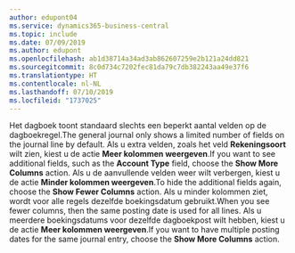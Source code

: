 ```yaml
---
author: edupont04
ms.service: dynamics365-business-central
ms.topic: include
ms.date: 07/09/2019
ms.author: edupont
ms.openlocfilehash: ab1d38714a34ad3ab862607259e2b121a24dd821
ms.sourcegitcommit: 8c0d734c7202fec81da79c7db382243aa49e37f6
ms.translationtype: HT
ms.contentlocale: nl-NL
ms.lasthandoff: 07/10/2019
ms.locfileid: "1737025"
---
```

<span data-ttu-id="7889f-101">Het dagboek toont standaard slechts een beperkt aantal velden op de dagboekregel.</span><span class="sxs-lookup"><span data-stu-id="7889f-101">The general journal only shows a limited number of fields on the journal line by default.</span></span> <span data-ttu-id="7889f-102">Als u extra velden, zoals het veld **Rekeningsoort** wilt zien, kiest u de actie **Meer kolommen weergeven**.</span><span class="sxs-lookup"><span data-stu-id="7889f-102">If you want to see additional fields, such as the **Account Type** field, choose the **Show More Columns** action.</span></span> <span data-ttu-id="7889f-103">Als u de aanvullende velden weer wilt verbergen, kiest u de actie **Minder kolommen weergeven**.</span><span class="sxs-lookup"><span data-stu-id="7889f-103">To hide the additional fields again, choose the **Show Fewer Columns** action.</span></span> <span data-ttu-id="7889f-104">Als u minder kolommen ziet, wordt voor alle regels dezelfde boekingsdatum gebruikt.</span><span class="sxs-lookup"><span data-stu-id="7889f-104">When you see fewer columns, then the same posting date is used for all lines.</span></span> <span data-ttu-id="7889f-105">Als u meerdere boekingsdatums voor dezelfde dagboekpost wilt hebben, kiest u de actie **Meer kolommen weergeven**.</span><span class="sxs-lookup"><span data-stu-id="7889f-105">If you want to have multiple posting dates for the same journal entry, choose the **Show More Columns** action.</span></span>  

